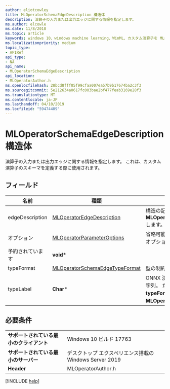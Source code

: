 ```yaml
---
author: eliotcowley
title: MLOperatorSchemaEdgeDescription 構造体
description: 演算子の入力または出力エッジに関する情報を指定します。
ms.author: elcowle
ms.date: 11/8/2018
ms.topic: article
keywords: windows 10、windows machine learning、WinML、カスタム演算子を MLOperatorSchemaEdgeDescription
ms.localizationpriority: medium
topic_type:
- APIRef
api_type:
- NA
api_name:
- MLOperatorSchemaEdgeDescription
api_location:
- MLOperatorAuthor.h
ms.openlocfilehash: 28bcd8fff05f99cfaa007ea57b9b17674ba2c3f3
ms.sourcegitcommit: 5e212634a0617fc003bae2bf477feab3169e28f3
ms.translationtype: MT
ms.contentlocale: ja-JP
ms.lasthandoff: 04/10/2019
ms.locfileid: "59474409"
---
```

# <a name="mloperatorschemaedgedescription-struct"></a>MLOperatorSchemaEdgeDescription 構造体

演算子の入力または出力エッジに関する情報を指定します。 これは、カスタム演算子のスキーマを定義する際に使用されます。

## <a name="fields"></a>フィールド

| 名前 | 種類 | 説明 |
|------|------|-------------|
| edgeDescription | [MLOperatorEdgeDescription](MLOperatorEdgeDescription.md) | 構造の記述型サポート。 これは、使用時に**typeFormat**は**MLOperatorSchemaEdgeTypeFormat::EdgeDescription**します。 |
| オプション | [MLOperatorParameterOptions](MLOperatorParameterOptions.md) | 省略可能かどうかなど、パラメーターまたは可変個引数のオプションです。 |
| 予約されています | **void*** | |
| typeFormat | [MLOperatorSchemaEdgeTypeFormat](MLOperatorSchemaEdgeTypeFormat.md) | 型の制約と型のマッピングを定義する方法。 |
| typeLabel | **Char*** | ONNX 演算子スキーマのように構築された型のラベルの文字列。 たとえば、"T"とします。 これは、使用時に**typeFormat**は**MLOperatorSchemaEdgeTypeFormat::Label**します。 |

## <a name="requirements"></a>必要条件

| | |
|-|-|
| **サポートされている最小のクライアント** | Windows 10 ビルド 17763 |
| **サポートされている最小のサーバー** | デスクトップ エクスペリエンス搭載の Windows Server 2019 |
| **Header** | MLOperatorAuthor.h |

[!INCLUDE [help](../includes/get-help.md)]
